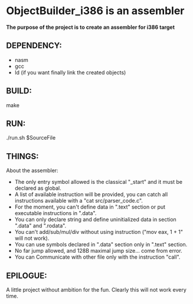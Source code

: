 # ObjectBuilder_i386 is an assembler

**The purpose of the project is to create an assembler for i386 target**

## DEPENDENCY:
   * nasm
   * gcc
   * ld (if you want finally link the created objects)

## BUILD:

make

## RUN:

./run.sh $SourceFile

## THINGS:

About the assembler:
  * The only entry symbol allowed is the classical "_start" and it must be declared as global.
  * A list of available instruction will be provided, you can catch all instructions available with a "cat src/parser_code.c".
  * For the moment, you can't define data in ".text" section or put executable instructions in ".data".
  * You can only declare string and define uninitialized data in section ".data" and ".rodata".
  * You can't add/sub/mul/div without using instruction ("mov eax, 1 + 1" will not work).
  * You can use symbols declared in ".data" section only in ".text" section.
  * No far jump allowed, and 128B maximal jump size... come from error.
  * You can Communicate with other file only with the instruction "call".

## EPILOGUE:

A little project without ambition for the fun. Clearly this will not work every time.
